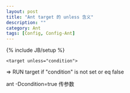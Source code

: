 ```yaml
---
layout: post
title: "Ant target 的 unless 含义"
description: ""
category: Ant
tags: [Config, Config-Ant]
---
```

{% include JB/setup %}

`<target unless="condition">`

=> RUN target if "condition" is not set or eq false

ant -Dcondition=true 传参数